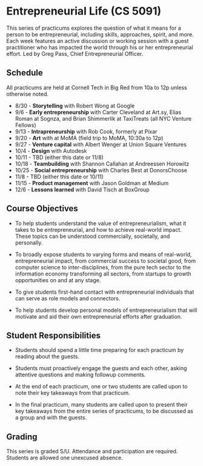 # Entrepreneurial Life (CS 5091)

This series of practicums explores the question of what it means for a person to be entrepreneurial, including skills, approaches, spirit, and more. Each week features an active discussion or working session with a guest practitioner who has impacted the world through his or her entrepreneurial effort. Led by Greg Pass, Chief Entrepreneurial Officer.

## Schedule

All practicums are held at Cornell Tech in Big Red from 10a to 12p unless otherwise noted.

* 8/30 - **Storytelling** with Robert Wong at Google
* 9/6 - **Early entrepreneurship** with Carter Cleveland at Art.sy, Elias Roman at Sognza, and Brian Shimmerlik at TaxiTreats (all NYC Venture Fellows)
* 9/13 - **Intrapreneurship** with Rob Cook, formerly at Pixar
* 9/20 - **Art** with at MoMA (field trip to MoMA, 10:30a to 12p)
* 9/27 - **Venture capital** with Albert Wenger at Union Square Ventures
* 10/4 - **Design** with Autodesk
* 10/11 - TBD (either this date or 11/8)
* 10/18 - **Teambuilding** with Shannon Callahan at Andreessen Horowitz
* 10/25 - **Social entrepreneurship** with Charles Best at DonorsChoose
* 11/8 - TBD (either this date or 10/11)
* 11/15 - **Product management** with Jason Goldman at Medium
* 12/6 - **Lessons learned** with David Tisch at BoxGroup

## Course Objectives

* To help students understand the value of entrepreneurialism, what it takes to be entrepreneurial, and how to achieve real-world impact. These topics can be understood commercially, societally, and personally.

* To broadly expose students to varying forms and means of real-world, entrepreneurial impact, from commercial success to societal good, from computer science to inter-disciplines, from the pure tech sector to the information economy transforming all sectors, from startups to growth opportunities on and at any stage.

* To give students first-hand contact with entrepreneurial individuals that can serve as role models and connectors.

* To help students develop personal models of entrepreneurialism that will motivate and aid their own entrepreneurial efforts after graduation.

## Student Responsibilities

* Students should spend a little time preparing for each practicum by reading about the guests. 

* Students must proactively engage the guests and each other, asking attentive questions and making followup comments.

* At the end of each practicum, one or two students are called upon to note their key takeaways from that practicum.

* In the final practicum, many students are called upon to present their key takeaways from the entire series of practicums, to be discussed as a group and with the guests.

## Grading

This series is graded S/U. Attendance and participation are required. Students are allowed one unexcused absence.
